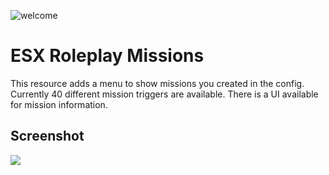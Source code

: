 ![welcome](https://www.dutch-players.nl/wp-content/uploads/2020/06/dutchplayers_welcome-1024x64.png)
# ESX Roleplay Missions
This resource adds a menu to show missions you created in the config. Currently 40 different mission triggers are available.
There is a UI available for mission information.

## Screenshot
![](https://cdn.discordapp.com/attachments/744573770097754253/748979930158858280/20200828205818_1.jpg)

